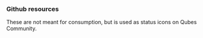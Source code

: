 ### Github resources ###
These are not meant for consumption, but is used as status icons on Qubes Community. 
